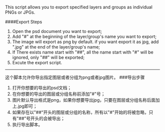This script allows you to export specified layers and groups as individual PNGs or JPGs.

####Export Steps
1. Open the psd document you want to export;
2. Add "#" at the beginning of the layer/group's name you want to export;
3. The image will export as png by default. if you want export it as jpg, add ".jpg" at the end of the layer/group's name;
4. If There exists name start with "##", all the name start with "#" will be ignored, only "##" will be exported; 
5. Excute the export script.

***

这个脚本允许你导出指定图层或者分组为png或者jpg图片。
###导出步骤
1. 打开你想要的导出的psd文档；
2. 在你想要的导出的图层或分组名称前添加"#"号；
3. 图片默认导出格式是png，如果你想要导出jpg，只要在图层或分组名称后面加上.jpg即可；
4. 如果存在以"##“开头的图层或分组的名称，所有以"#"开始的将被忽略，只有"##"号开头的会被导出；
5. 执行导出脚本。

